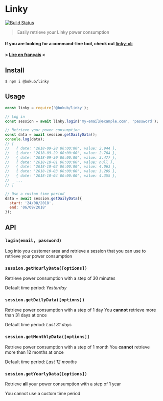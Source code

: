 # Linky

[![Build Status][build-src]][build-href]

> Easily retrieve your Linky power consumption

#### If you are looking for a command-line tool, check out  [linky-cli](https://github.com/bokub/linky-cli)

#### > [Lire en français](https://github.com/bokub/linky/blob/master/README.fr.md) <


## Install

```
$ npm i @bokub/linky
```


## Usage

```js
const linky = require('@bokub/linky');

// Log in
const session = await linky.login('my-email@example.com', 'password');

// Retrieve your power consumption
const data = await session.getDailyData();
console.log(data);
// [
//   { date: '2018-09-28 00:00:00', value: 2.944 },
//   { date: '2018-09-29 00:00:00', value: 2.704 },
//   { date: '2018-09-30 00:00:00', value: 3.477 },
//   { date: '2018-10-01 00:00:00', value: null },
//   { date: '2018-10-02 00:00:00', value: 4.063 },
//   { date: '2018-10-03 00:00:00', value: 3.209 },
//   { date: '2018-10-04 00:00:00', value: 4.355 },
//   ...
// ]

// Use a custom time period
data = await session.getDailyData({
  start: '24/08/2018',
  end: '06/09/2018'
});

```


## API

### `login(email, password)`

Log into you customer area and retrieve a session that you can use to retrieve your power consumption

### `session.getHourlyData([options])`

Retrieve power consumption with a step of 30 minutes

Default time period: *Yesterday*

### `session.getDailyData([options])`

Retrieve power consumption with a step of 1 day
You **cannot** retrieve more than 31 days at once

Default time period: *Last 31 days*

### `session.getMonthlyData([options])`

Retrieve power consumption with a step of 1 month
You **cannot** retrieve more than 12 months at once

Default time period: *Last 12 months*

### `session.getYearlyData([options])`

Retrieve **all** your power consumption with a step of 1 year

You cannot use a custom time period

[build-src]: https://flat.badgen.net/travis/bokub/linky
[build-href]: https://travis-ci.org/bokub/linky